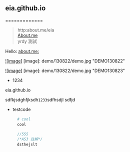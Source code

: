 ## eia.github.io
=============
> http:about.me/eia <br/>
> [About.me](http:about.me/eia) <br/>
> yrdy 測試 <br/>

Hello:
[about.me:](http://about.me/eia)




[![image]](demo/130822/)
[image]: demo/130822/demo.jpg "DEMO130822"


[![image]](demo/130823)
[image]: demo/130822/demo.jpg "DEMO130823"

* 1234

eia.github.io

sdfkjsdghfjksdh`1233`sdfhsdjl
sdfjd

* testcode

    ```Ruby
      # cool
      cool
    ```

    ```ActionScript
      //555
	  /*AS3 註解*/
      dsthejslt
    ```


